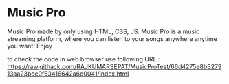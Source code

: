 
# Music Pro

Music Pro made by only using HTML, CSS, JS. Music Pro is a music streaming platform, where you can listen to your songs anywhere anytime you want! Enjoy

to check the code in web browser use following URL : https://raw.githack.com/RAJKUMARSEPAT/MusicProTest/66d4275e8b327913aa23bce0f53416642a6d0041/index.html
